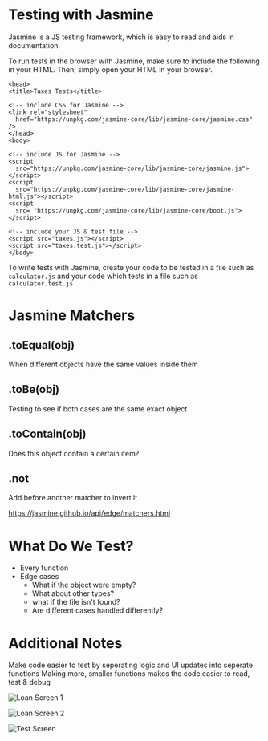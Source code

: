 # Testing with Jasmine
Jasmine is a JS testing framework, which is easy to read and aids in documentation.

To run tests in the browser with Jasmine, make sure to include the following in your HTML. Then, simply open your HTML in your browser.

```
<head>
<title>Taxes Tests</title>

<!-- include CSS for Jasmine -->
<link rel="stylesheet"
  href="https://unpkg.com/jasmine-core/lib/jasmine-core/jasmine.css" />
</head>
<body>

<!-- include JS for Jasmine -->  
<script 
  src="https://unpkg.com/jasmine-core/lib/jasmine-core/jasmine.js"></script>
<script 
  src="https://unpkg.com/jasmine-core/lib/jasmine-core/jasmine-html.js"></script>
<script 
  src= "https://unpkg.com/jasmine-core/lib/jasmine-core/boot.js"></script>

<!-- include your JS & test file -->
<script src="taxes.js"></script> 
<script src="taxes.test.js"></script>
</body>
```

To write tests with Jasmine, create your code to be tested in a file such as ```calculator.js``` and your code which tests in a file such as ```calculator.test.js```

# Jasmine Matchers
## .toEqual(obj)
When different objects have the same values inside them

## .toBe(obj)
Testing to see if both cases are the same exact object

## .toContain(obj)
Does this object contain a certain item?

## .not
Add before another matcher to invert it

https://jasmine.github.io/api/edge/matchers.html

# What Do We Test?
* Every function
* Edge cases
  * What if the object were empty?
  * What about other types?
  * what if the file isn't found?
  * Are different cases handled differently?

# Additional Notes
Make code easier to test by seperating logic and UI updates into seperate functions
Making more, smaller functions makes the code easier to read, test & debug

![Loan Screen 1](./Pics/Calc1.png "Loan Screen 1")

![Loan Screen 2](./Pics/Calc2.png "Loan Screen 2")

![Test Screen](./Pics/Jasmine.png "Test Screen")


